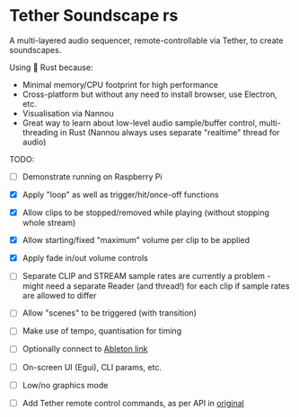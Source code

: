 # Tether Soundscape rs

A multi-layered audio sequencer, remote-controllable via Tether, to create soundscapes.

Using 🦀 Rust because:
- Minimal memory/CPU footprint for high performance
- Cross-platform but without any need to install browser, use Electron, etc.
- Visualisation via Nannou
- Great way to learn about low-level audio sample/buffer control, multi-threading in Rust (Nannou always uses separate "realtime" thread for audio)

TODO:
- [ ] Demonstrate running on Raspberry Pi
- [x] Apply "loop" as well as trigger/hit/once-off functions
- [x] Allow clips to be stopped/removed while playing (without stopping whole stream)
- [x] Allow starting/fixed "maximum" volume per clip to be applied
- [x] Apply fade in/out volume controls
- [ ] Separate CLIP and STREAM sample rates are currently a problem - might need a separate Reader (and thread!) for each clip if sample rates are allowed to differ
- [ ] Allow "scenes" to be triggered (with transition)
- [ ] Make use of tempo, quantisation for timing
- [ ] Optionally connect to [Ableton link](https://docs.rs/ableton-link/latest/ableton_link/)
- [ ] On-screen UI (Egui), CLI params, etc.
- [ ] Low/no graphics mode
- [ ] Add Tether remote control commands, as per API in [original](https://github.com/RandomStudio/tether-soundscape)


